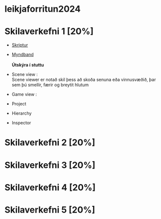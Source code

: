 # leikjaforritun2024

# Skilaverkefni 1 [20%]
- [Skriptur]()
- [Myndband]()
<br><br>
**Útskýra í stuttu**
- Scene view : <br>
  Scene viewer er notað skil þess að skoða senuna eða vinnusvæðið, þar sem þú smellir, færir og breytit hlutum
- Game view : <br>
  
- Project
- Hierarchy
- Inspector

  
# Skilaverkefni 2 [20%]

# Skilaverkefni 3 [20%]

# Skilaverkefni 4 [20%]

# Skilaverkefni 5 [20%]
